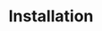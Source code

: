 ---
title:  "Installation"
category: "spotlight"
permalink: /how-to/installation/

header:
    teaser: /assets/images/default-1.jpg
    image: /assets/images/default-1.jpg  # Putting the path to an image here will add a header image.
    image_description: "An open book on a black background." # It is good practice to include an image desription as alt text.
    caption: # Put a caption for your image here. It will display in the bottom right corner of the image.
---